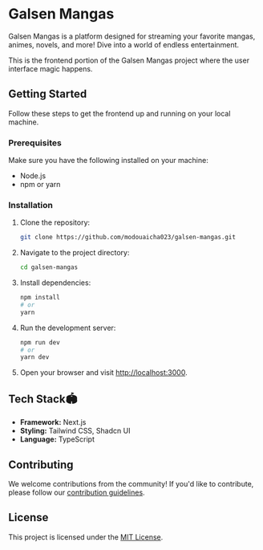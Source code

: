# Galsen Mangas

Galsen Mangas is a platform designed for streaming your favorite mangas, animes, novels, and more! Dive into a world of endless entertainment.

This is the frontend portion of the Galsen Mangas project where the user interface magic happens.

## Getting Started

Follow these steps to get the frontend up and running on your local machine.

### Prerequisites

Make sure you have the following installed on your machine:

- Node.js
- npm or yarn

### Installation

1. Clone the repository:

   ```bash
   git clone https://github.com/modouaicha023/galsen-mangas.git
   ```

2. Navigate to the project directory:

   ```bash
   cd galsen-mangas
   ```

3. Install dependencies:

   ```bash
   npm install
   # or
   yarn
   ```


4. Run the development server:

   ```bash
   npm run dev
   # or
   yarn dev
   ```

6. Open your browser and visit [http://localhost:3000](http://localhost:3000).

## Tech Stack🏟️

- **Framework:** Next.js
- **Styling:** Tailwind CSS, Shadcn UI
- **Language:** TypeScript

## Contributing

We welcome contributions from the community! If you'd like to contribute, please follow our [contribution guidelines](CONTRIBUTING.md).

## License

This project is licensed under the [MIT License](LICENSE).
